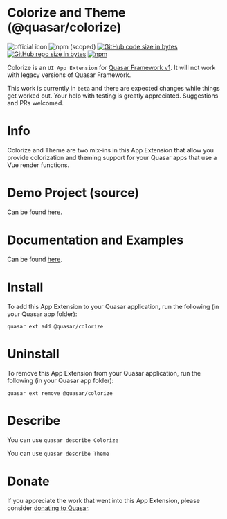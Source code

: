 Colorize and Theme (@quasar/colorize)
===

![official icon](https://img.shields.io/badge/Quasar%201.0-Official%20UI%20App%20Extension-blue.svg)
![npm (scoped)](https://img.shields.io/npm/v/@quasar/quasar-app-extension-colorize.svg?style=plastic)
[![GitHub code size in bytes](https://img.shields.io/github/languages/code-size/hawkeye64/app-extension-colorize.svg)]()
[![GitHub repo size in bytes](https://img.shields.io/github/repo-size/hawkeye64/app-extension-colorize.svg)]()
[![npm](https://img.shields.io/npm/dt/@quasar/quasar-app-extension-colorize.svg)](https://www.npmjs.com/package/@quasar/quasar-app-extension-hawkeye64)

Colorize is an `UI App Extension` for [Quasar Framework v1](https://v1.quasar-framework.org/). It will not work with legacy versions of Quasar Framework.

This work is currently in `beta` and there are expected changes while things get worked out. Your help with testing is greatly appreciated. Suggestions and PRs welcomed.

# Info

Colorize and Theme are two mix-ins in this App Extension that allow you provide colorization and theming support for your Quasar apps that use a Vue render functions.

# Demo Project (source)

Can be found [here](https://github.com/hawkeye64/app-extension-colorize/tree/master/demo).

# Documentation and Examples

Can be found [here](https://hawkeye64.github.io/app-extension-colorize).

# Install

To add this App Extension to your Quasar application, run the following (in your Quasar app folder):

```
quasar ext add @quasar/colorize
```

# Uninstall

To remove this App Extension from your Quasar application, run the following (in your Quasar app folder):
```
quasar ext remove @quasar/colorize
```

# Describe

You can use `quasar describe Colorize`

You can use `quasar describe Theme`

# Donate

If you appreciate the work that went into this App Extension, please consider [donating to Quasar](https://donate.quasar.dev).
